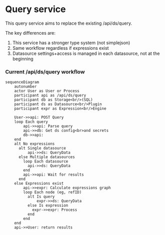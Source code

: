 # Query service

This query service aims to replace the existing /api/ds/query.  

The key differences are:
1. This service has a stronger type system (not simplejson)
2. Same workflow regardless if expressions exist
3. Datasource settings+access is managed in each datasource, not at the beginning



### Current /api/ds/query workflow

```mermaid
sequenceDiagram
    autonumber
    actor User as User or Process
    participant api as /api/ds/query
    participant db as Storage<br/>(SQL)
    participant ds as Datasource<br/>Plugin
    participant expr as Expression<br/>Engine

    User->>api: POST Query
    loop Each query
        api->>api: Parse query
        api->>db: Get ds config<br>and secrets
        db->>api: 
    end
    alt No expressions
      alt Single datasource
          api->>ds: QueryData
      else Multiple datasources
        loop Each datasource
          api->>ds: QueryData
        end
        api->>api: Wait for results
      end
    else Expressions exist
        api->>expr: Calculate expressions graph
        loop Each node (eg, refID)
          alt Is query
              expr->>ds: QueryData
          else Is expression
            expr->>expr: Process
          end
        end
    end
    api->>User: return results
```

